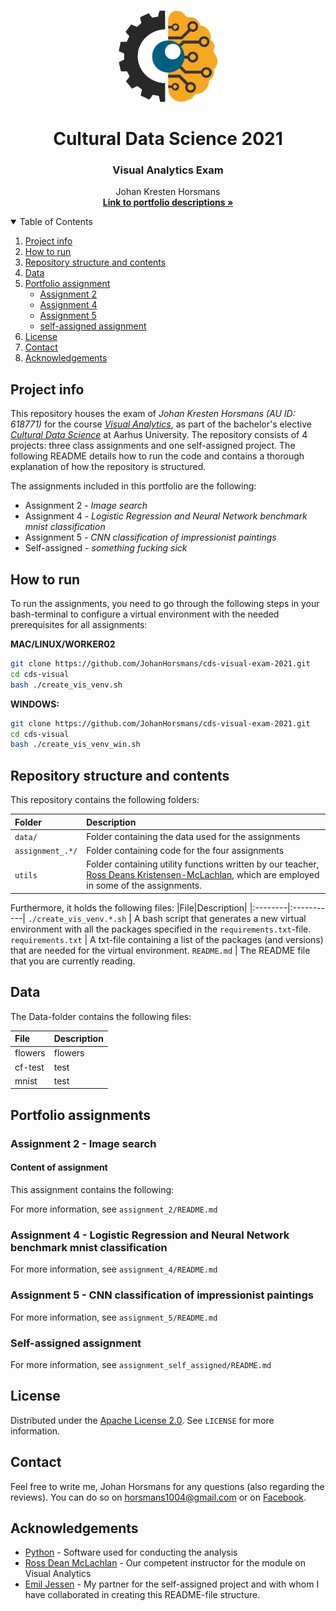 <!-- PROJECT LOGO -->
<br />
<p align="center">
  <a href="https://github.com/JohanHorsmans/cds-visual-exam-2021">
    <img src="README_images/computer vision.png" alt="Logo" width="158" height="146">
  </a>
  
  <h1 align="center">Cultural Data Science 2021</h1> 
  <h3 align="center">Visual Analytics Exam</h3> 


  <p align="center">
    Johan Kresten Horsmans
    <br />
    <a href="https://github.com/JohanHorsmans/cds-visual-exam-2021.pdf"><strong>Link to portfolio descriptions »</strong></a>
    <br />
  </p>
</p>


<!-- TABLE OF CONTENTS -->
<details open="open">
  <summary>Table of Contents</summary>
  <ol>
    <li><a href="#project-info">Project info</a></li>
    <li><a href="#how-to-run">How to run</a></li>
    <li><a href="#repository-structure-and-contents">Repository structure and contents</a></li>
    <li><a href="#data">Data</a></li>
    <li>
      <a href="#portfolio-assignments">Portfolio assignment</a>
      <ul>
        <li><a href="#assignment-2">Assignment 2</a></li>
        <li><a href="#assignment-4">Assignment 4</a></li>
        <li><a href="#assignment-5">Assignment 5</a></li>
        <li><a href="#self-assigned-assignment">self-assigned assignment</a></li>
      </ul>
    </li>
    <li><a href="#license">License</a></li>
    <li><a href="#contact">Contact</a></li>
    <li><a href="#acknowledgements">Acknowledgements</a></li>
  </ol>
</details>


<!-- PROJECT INFO -->
## Project info

This repository houses the exam of _Johan Kresten Horsmans (AU ID: 618771)_ for the course [_Visual Analytics_](https://kursuskatalog.au.dk/en/course/101992/Visual-Analytics), as part of the bachelor's elective [_Cultural Data Science_](https://bachelor.au.dk/en/supplementary-subject/culturaldatascience/) at Aarhus University. The repository consists of 4 projects: three class assignments and one self-assigned project. The following README details how to run the code and contains a thorough explanation of how the repository is structured.

The assignments included in this portfolio are the following:
* Assignment 2 - _Image search_
* Assignment 4 - _Logistic Regression and Neural Network benchmark mnist classification_
* Assignment 5 - _CNN classification of impressionist paintings_
* Self-assigned - _something fucking sick_

<!-- HOW TO RUN -->
## How to run

To run the assignments, you need to go through the following steps in your bash-terminal to configure a virtual environment with the needed prerequisites for all assignments:

__MAC/LINUX/WORKER02__
```bash
git clone https://github.com/JohanHorsmans/cds-visual-exam-2021.git
cd cds-visual
bash ./create_vis_venv.sh
```
__WINDOWS:__
```bash
git clone https://github.com/JohanHorsmans/cds-visual-exam-2021.git
cd cds-visual
bash ./create_vis_venv_win.sh
```

<!-- REPOSITORY STRUCTURE AND CONTENTS -->
## Repository structure and contents

This repository contains the following folders:

|Folder|Description|
|:--------|:-----------|
```data/```| Folder containing the data used for the assignments
```assignment_.*/``` | Folder containing code for the four assignments
```utils``` | Folder containing utility functions written by our teacher, [Ross Deans Kristensen-McLachlan](https://pure.au.dk/portal/en/persons/ross-deans-kristensenmclachlan(29ad140e-0785-4e07-bdc1-8af12f15856c).html), which are employed in some of the assignments.

Furthermore, it holds the following files:
|File|Description|
|:--------|:-----------|
```./create_vis_venv.*.sh``` | A bash script that generates a new virtual environment with all the packages specified in the ```requirements.txt```-file.
```requirements.txt``` | A txt-file containing a list of the packages (and versions) that are needed for the virtual environment.
```README.md``` | The README file that you are currently reading.

<!-- DATA -->
## Data

The Data-folder contains the following files:

|File|Description|
|:--------|:-----------|
flowers | flowers
cf-test | test
mnist | test

<!-- PORTFOLIO ASSIGNMENTS -->
## Portfolio assignments

### Assignment 2 - Image search
#### Content of assignment
This assignment contains the following:


For more information, see ```assignment_2/README.md```

### Assignment 4 - Logistic Regression and Neural Network benchmark mnist classification

For more information, see ```assignment_4/README.md```

### Assignment 5 - CNN classification of impressionist paintings

For more information, see ```assignment_5/README.md```

### Self-assigned assignment

For more information, see ```assignment_self_assigned/README.md```

<!-- LICENSE -->
## License
Distributed under the [Apache License 2.0](https://www.apache.org/licenses/LICENSE-2.0). See ```LICENSE``` for more information.

<!-- CONTACT -->
## Contact

Feel free to write me, Johan Horsmans for any questions (also regarding the reviews). 
You can do so on horsmans1004@gmail.com or on [Facebook](https://www.facebook.com/johan.horsmans/).

<!-- ACKNOWLEDGEMENTS -->
## Acknowledgements
* [Python](https://www.rstudio.com/) - Software used for conducting the analysis
* [Ross Dean McLachlan](https://github.com/CDS-AU-DK/) - Our competent instructor for the module on Visual Analytics
* [Emil Jessen](https://github.com/emiltj) - My partner for the self-assigned project and with whom I have collaborated in creating this README-file structure.
